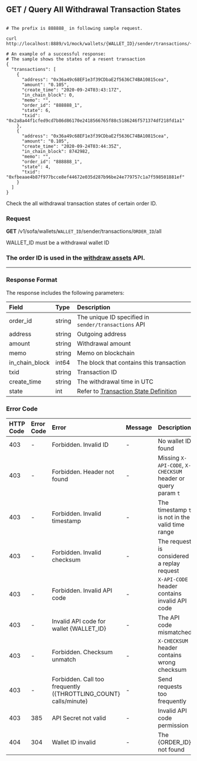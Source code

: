 ## GET / Query All Withdrawal Transaction States

``` shell

# The prefix is 888888_ in following sample request.

curl http://localhost:8889/v1/mock/wallets/{WALLET_ID}/sender/transactions/{ORDER_ID}/all

# An example of a successful response:
# The sample shows the states of a resent transaction
{
  "transactions": [
    {
      "address": "0x36a49c68EF1e3f39CDbaE2f5636C74BA10815cea",
      "amount": "0.105",
      "create_time": "2020-09-24T03:43:17Z",
      "in_chain_block": 0,
      "memo": "",
      "order_id": "888888_1",
      "state": 6,
      "txid": "0x2a8a44f1cfed9cd7b86d86170e2418566765f88c5186246f571374df218fd1a1"
    },
    {
      "address": "0x36a49c68EF1e3f39CDbaE2f5636C74BA10815cea",
      "amount": "0.105",
      "create_time": "2020-09-24T03:44:35Z",
      "in_chain_block": 8742982,
      "memo": "",
      "order_id": "888888_1",
      "state": 4,
      "txid": "0xfbeaae4b87f977bcce8ef44672e035d287b96be24e779757c1a7f598501881ef"
    }
  ]
}
```

Check the all withdrawal transaction states of certain order ID.

### Request
 **GET** /v1/sofa/wallets/`WALLET_ID`/sender/transactions/`ORDER_ID`/all

<aside class="notice">
 WALLET_ID must be a withdrawal wallet ID
</aside>

### The order ID is used in the [withdraw assets](#post-withdraw-assets) API.

---

### Response Format

The response includes the following parameters:

| Field | Type  | Description |
| :---  | :---  | :---        |
| order_id | string | The unique ID specified in `sender/transactions` API |
| address | string | Outgoing address |
| amount | string | Withdrawal amount |
| memo | string | Memo on blockchain |
| in\_chain\_block | int64 | The block that contains this transaction |
| txid | string | Transaction ID |
| create_time | string | The withdrawal time in UTC |
| state | int | Refer to [Transaction State Definition](#transaction-state-definition) |

### Error Code

| HTTP Code | Error Code | Error | Message | Description |
| :---      | :---       | :---  | :---    | :---        |
| 403 | -   | Forbidden. Invalid ID | - | No wallet ID found |
| 403 | -   | Forbidden. Header not found | - | Missing `X-API-CODE`, `X-CHECKSUM` header or query param `t` |
| 403 | -   | Forbidden. Invalid timestamp | - | The timestamp `t` is not in the valid time range |
| 403 | -   | Forbidden. Invalid checksum | - | The request is considered a replay request |
| 403 | -   | Forbidden. Invalid API code | - | `X-API-CODE` header contains invalid API code |
| 403 | -   | Invalid API code for wallet {WALLET_ID} | - | The API code mismatched |
| 403 | -   | Forbidden. Checksum unmatch | - | `X-CHECKSUM` header contains wrong checksum |
| 403 | -   | Forbidden. Call too frequently ({THROTTLING_COUNT} calls/minute) | - | Send requests too frequently |
| 403 | 385   | API Secret not valid | - | Invalid API code permission |
| 404 | 304 | Wallet ID invalid | - | The {ORDER\_ID} not found |
